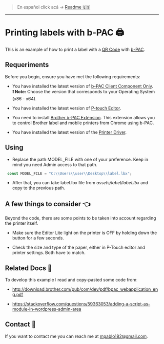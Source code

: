 > En español click acá -> [Readme 🇪🇸](readme-ES.md)
---
  
# Printing labels with b-PAC 🖨

This is an example of how to print a label with a [QR Code](https://en.wikipedia.org/wiki/QR_code) with [b-PAC](https://www.brother.co.jp/eng/dev/bpac/index.aspx).

## Requeriments

Before you begin, ensure you have met the following requirements:

- You have installed the latest version of [b-PAC Client Component Only](https://www.brother.co.jp/eng/dev/bpac/download/index.aspx).\
**❗ Note:** Choose the version that corresponds to your Operating System (x86 - x64).

- You have installed the latest version of [P-touch Editor](https://support.brother.com/g/b/productsearch.aspx?c=us&lang=en&content=dl).

- You need to install [Brother b-PAC Extension](https://chrome.google.com/webstore/detail/brother-b-pac-extension/ilpghlfadkjifilabejhhijpfphfcfhb). This extension allows you to control Brother label and mobile printers from Chrome using b-PAC.

- You have installed the latest version of the [Printer Driver](https://support.brother.com/g/b/productsearch.aspx?c=us&lang=en&content=dl).

## Using

- Replace the path MODEL_FILE with one of your preference. Keep in mind you need Admin access to that path.

```javascript
 const MODEL_FILE = "C:\\Users\\user\\Desktop\\label.lbx";
```

- After that, you can take label.lbx file from *assets/label/label.lbx* and copy to the previous path.

## A few things to consider 👈

Beyond the code, there are some points to be taken into account regarding the printer itself.

- Make sure the Editor Lite light on the printer is OFF by holding down the button for a few seconds.

- Check the size and type of the paper, either in P-Touch editor and printer settings. Both have to match.

## Related Docs 📃

To develop this example I read and copy-pasted some code from:

- http://download.brother.com/pub/com/dev/pdf/bpac_webapplication_eng.pdf

- https://stackoverflow.com/questions/59363053/adding-a-script-as-module-in-wordpress-admin-area

## Contact 📧

If you want to contact me you can reach me at <mpablo182@gmail.com>.
